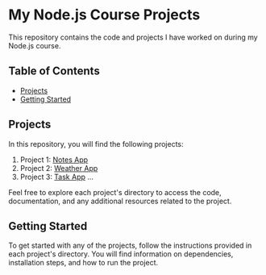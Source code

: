 # My Node.js Course Projects

This repository contains the code and projects I have worked on during my Node.js course.

## Table of Contents

- [Projects](#projects)
- [Getting Started](#getting-started)

## Projects

In this repository, you will find the following projects:

1. Project 1: [Notes App](https://github.com/Jasmine-Zhuang/NodeJsCourse/tree/main/notes-app)
2. Project 2: [Weather App](https://github.com/Jasmine-Zhuang/NodeJsCourse/tree/main/weather-app)
3. Project 3: [Task App](https://github.com/Jasmine-Zhuang/NodeJsCourse/tree/main/task-manager)
   ...

Feel free to explore each project's directory to access the code, documentation, and any additional resources related to the project.

## Getting Started

To get started with any of the projects, follow the instructions provided in each project's directory. You will find information on dependencies, installation steps, and how to run the project.

